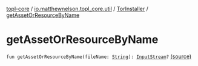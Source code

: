 [topl-core](../../index.md) / [io.matthewnelson.topl_core.util](../index.md) / [TorInstaller](index.md) / [getAssetOrResourceByName](./get-asset-or-resource-by-name.md)

# getAssetOrResourceByName

`fun getAssetOrResourceByName(fileName: `[`String`](https://kotlinlang.org/api/latest/jvm/stdlib/kotlin/-string/index.html)`): `[`InputStream`](https://docs.oracle.com/javase/6/docs/api/java/io/InputStream.html)`?` [(source)](https://github.com/05nelsonm/TorOnionProxyLibrary-Android/blob/master/topl-core/src/main/java/io/matthewnelson/topl_core/util/TorInstaller.kt#L138)